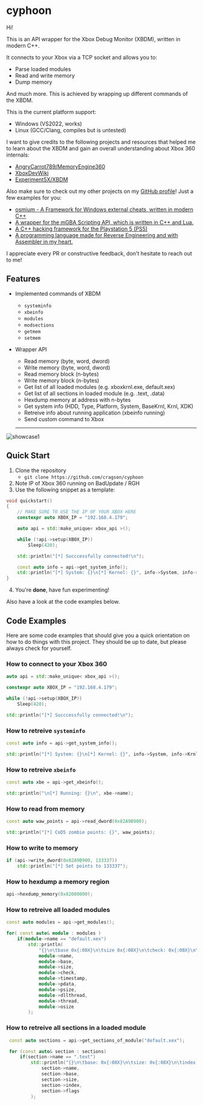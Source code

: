 # cyphoon

Hi!

This is an API wrapper for the Xbox Debug Monitor (XBDM), written in modern C++.

It connects to your Xbox via a TCP socket and allows you to:
- Parse loaded modules
- Read and write memory
- Dump memory

And much more. This is achieved by wrapping up different commands of the XBDM. 

This is the current platform support:
- Windows (VS2022, works)
- Linux (GCC/Clang, compiles but is untested)

I want to give credits to the following projects and resources that helped me to learn about the XBDM and gain an overall understanding about Xbox 360 internals:
- [AngryCarrot789/MemoryEngine360](https://github.com/AngryCarrot789/MemoryEngine360)
- [XboxDevWiki](https://xboxdevwiki.net/Xbox_Debug_Monitor)
- [Experiment5X/XBDM](https://github.com/Experiment5X/XBDM)

Also make sure to check out my other projects on my [GitHub profile](https://github.com/cragson)!
Just a few examples for you:
 - [osmium - A Framework for Windows external cheats, written in modern C++](https://github.com/cragson/osmium)
 - [A wrapper for the mGBA Scripting API, which is written in C++ and Lua.](https://github.com/cragson/mgba-api)
 - [A C++ hacking framework for the Playstation 5 (PS5)](https://github.com/cragson/nihonium)
 - [A programming language made for Reverse Engineering and with Assembler in my heart.](https://github.com/cragson/TangoAway)


I appreciate every PR or constructive feedback, don't hesitate to reach out to me!

## Features

- Implemented commands of XBDM
    - `systeminfo`
    - `xbeinfo`
    - `modules`
    - `modsections`
    - `getmem`
    - `setmem`

- Wrapper API
    - Read memory (byte, word, dword)
    - Write memory (byte, word, dword)
    - Read memory block (n-bytes)
    - Write memory block (n-bytes)
    - Get list of all loaded modules (e.g. xboxkrnl.exe, default.xex)
    - Get list of all sections in loaded module (e.g. .text, .data)
    - Hexdump memory at address with n-bytes
    - Get system info (HDD, Type, Platform, System, BaseKrnl, Krnl, XDK)
    - Retreive info about running application (xbeinfo running)
    - Send custom command to Xbox
	
    ---
![showcase1](/res/showcase-1.png)

## Quick Start
1. Clone the repository
    - `git clone https://github.com/cragson/cyphoon`
2. Note IP of Xbox 360 running on BadUpdate / RGH
3. Use the following snippet as a template:
```cpp
void quickstart()
{
    // MAKE SURE TO USE THE IP OF YOUR XBOX HERE
    constexpr auto XBOX_IP = "192.168.4.179"; 

    auto api = std::make_unique< xbox_api >();

    while (!api->setup(XBOX_IP))
        Sleep(420);

    std::println("[*] Succcessfully connected!\n");

    const auto info = api->get_system_info();
    std::println("[*] System: {}\n[*] Kernel: {}", info->System, info->Krnl);
}
```
4. You're **done**, have fun experimenting!

Also have a look at the code examples below.

## Code Examples
Here are some code examples that should give you a quick orientation on how to do things with this project.
They should be up to date, but please always check for yourself.

### How to connect to your Xbox 360
```cpp
auto api = std::make_unique< xbox_api >();

constexpr auto XBOX_IP = "192.168.4.179";

while (!api->setup(XBOX_IP))
    Sleep(420);

std::println("[*] Succcessfully connected!\n");
```

### How to retreive `systeminfo`
```cpp
const auto info = api->get_system_info();

std::println("[*] System: {}\n[*] Kernel: {}", info->System, info->Krnl);
```

### How to retreive `xbeinfo`
```cpp
const auto xbe = api->get_xbeinfo();

std::println("\n[*] Running: {}\n", xbe->name);
```

### How to read from memory
```cpp
const auto waw_points = api->read_dword(0x82A9B900);

std::println("[*] CoD5 zombie points: {}", waw_points);
```

### How to write to memory
```cpp
if (api->write_dword(0x82A9B900, 133337))
    std::println("[*] Set points to 133337");
```

### How to hexdump a memory region
```cpp
api->hexdump_memory(0x82000000);
```

### How to retreive all loaded modules
```cpp
const auto modules = api->get_modules();

for( const auto& module : modules )
    if(module->name == "default.xex")
        std::println(
            "{}\n\tbase 0x{:08X}\n\tsize 0x{:08X}\n\tcheck: 0x{:08X}\n\ttimestamp: 0x{:08X}\n\tpdata: 0x{:08X}\n\tpsize: 0x{:08X}\n\tdllthread: 0x{:08X}\n\tthread: 0x{:08X}\n\tosize: 0x{:08X}\n",
            module->name,
            module->base,
            module->size,
            module->check,
            module->timestamp,
            module->pdata,
            module->psize,
            module->dllthread,
            module->thread,
            module->osize
        );
```

### How to retreive all sections in a loaded module
```cpp
 const auto sections = api->get_sections_of_module("default.xex");

 for (const auto& section : sections)
     if(section->name == ".text")
         std::println("{}\n\tbase: 0x{:08X}\n\tsize: 0x{:08X}\n\tindex: {}\n\tflags: {}\n",
             section->name,
             section->base,
             section->size,
             section->index,
             section->flags
         );
```
